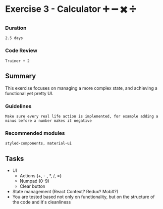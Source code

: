 # Exercise 3 - Calculator :heavy_plus_sign: :heavy_minus_sign: :heavy_multiplication_x: :heavy_division_sign:

### Duration
`2.5 days`

### Code Review
`Trainer + 2`

## Summary
This exercise focuses on managing a more complex state, and achieving a functional yet pretty UI.

### Guidelines
`Make sure every real life action is implemented, for example adding a minus before a number makes it negative`

### Recommended modules
`styled-components, material-ui`

## Tasks
* UI
    * Actions (+, - , *, /, =)
    * Numpad (0-9)
    * Clear button
* State management (React Context? Redux? MobX?)
* You are tested based not only on functionality, but on the structure of the code and it's cleanliness

